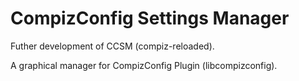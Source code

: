 # CompizConfig Settings Manager

Futher development of CCSM (compiz-reloaded).

A graphical manager for CompizConfig Plugin (libcompizconfig).
